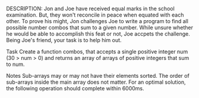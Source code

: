 DESCRIPTION:
Jon and Joe have received equal marks in the school examination. But, they won't reconcile in peace when equated with each other. To prove his might, Jon challenges Joe to write a program to find all possible number combos that sum to a given number. While unsure whether he would be able to accomplish this feat or not, Joe accpets the challenge. Being Joe's friend, your task is to help him out.

Task
Create a function combos, that accepts a single positive integer num (30 > num > 0) and returns an array of arrays of positive integers that sum to num.

Notes
Sub-arrays may or may not have their elements sorted.
The order of sub-arrays inside the main array does not matter.
For an optimal solution, the following operation should complete within 6000ms.